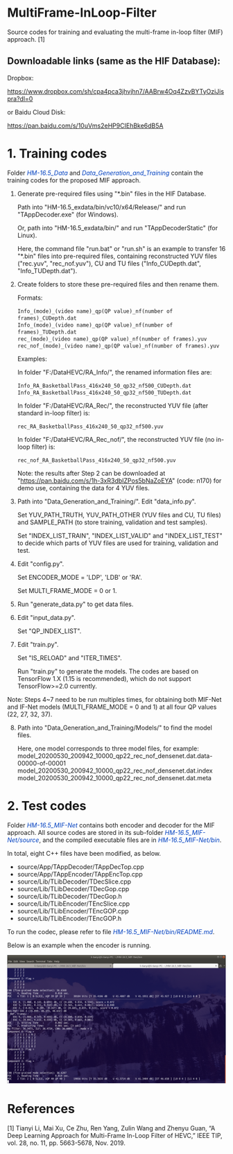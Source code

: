 # MultiFrame-InLoop-Filter
Source codes for training and evaluating the multi-frame in-loop filter (MIF) approach. [1]

## Downloadable links (same as the HIF Database): 

Dropbox:

https://www.dropbox.com/sh/cpa4pca3jhvjhn7/AABrw4Oq4ZzvBYTyOziJispra?dl=0

or Baidu Cloud Disk:

https://pan.baidu.com/s/10uVms2eHP9CIEhBke6dB5A

# 1. Training codes

Folder <font color="#0040c0">*HM-16.5_Data*</font> and <font color="#0040c0">*Data_Generation_and_Training*</font> contain the training codes for the proposed MIF approach.

1. Generate pre-required files using "*.bin" files in the HIF Database.
	
	Path into "HM-16.5_exdata/bin/vc10/x64/Release/" and run "TAppDecoder.exe" (for Windows).
	
	Or, path into "HM-16.5_exdata/bin/" and run "TAppDecoderStatic" (for Linux). 
	
	Here, the command file "run.bat" or "run.sh"  is an example to transfer 16 "*.bin" files into pre-required files, containing reconstructed YUV files ("rec.yuv", "rec_nof.yuv"), CU and TU files ("Info_CUDepth.dat", "Info_TUDepth.dat").

2. Create folders to store these pre-required files and then rename them.

	Formats: 
	
	```
	Info_(mode)_(video name)_qp(QP value)_nf(number of frames)_CUDepth.dat
	Info_(mode)_(video name)_qp(QP value)_nf(number of frames)_TUDepth.dat
	rec_(mode)_(video name)_qp(QP value)_nf(number of frames).yuv
	rec_nof_(mode)_(video name)_qp(QP value)_nf(number of frames).yuv
	```
	
	Examples: 
	
	In folder "F:/DataHEVC/RA_Info/", the renamed information files are: 
	
	```
	Info_RA_BasketballPass_416x240_50_qp32_nf500_CUDepth.dat
	Info_RA_BasketballPass_416x240_50_qp32_nf500_TUDepth.dat
	```
	
	In folder "F:/DataHEVC/RA_Rec/", the reconstructed YUV file (after standard in-loop filter) is: 
	
	```
	rec_RA_BasketballPass_416x240_50_qp32_nf500.yuv
	```
	
	In folder "F:/DataHEVC/RA_Rec_nof/", the reconstructed YUV file (no in-loop filter) is: 
	
	```
	rec_nof_RA_BasketballPass_416x240_50_qp32_nf500.yuv
	```
	
	Note: the results after Step 2 can be downloaded at "https://pan.baidu.com/s/1h-3xR3dbIZPos5bNaZoEYA" (code: n170) for demo use, containing the data for 4 YUV files.

3. Path into "Data_Generation_and_Training/". Edit "data_info.py".

   Set YUV_PATH_TRUTH, YUV_PATH_OTHER (YUV files and CU, TU files) and SAMPLE_PATH (to store training, validation and test samples). 

   Set "INDEX_LIST_TRAIN", "INDEX_LIST_VALID" and "INDEX_LIST_TEST" to decide which parts of YUV files are used for training, validation and test.

4. Edit "config.py".

   Set ENCODER_MODE = 'LDP', 'LDB' or 'RA'.

   Set MULTI_FRAME_MODE = 0 or 1.

5. Run "generate_data.py" to get data files.

6. Edit "input_data.py". 

   Set "QP_INDEX_LIST". 

7. Edit "train.py". 

   Set "IS_RELOAD" and "ITER_TIMES". 

   Run "train.py" to generate the models. The codes are based on TensorFlow 1.X (1.15 is recommended), which do not support TensorFlow>=2.0 currently.

Note: Steps 4~7 need to be run multiples times, for obtaining both MIF-Net and IF-Net models (MULTI_FRAME_MODE = 0 and 1) at all four QP values (22, 27, 32, 37).

8. Path into "Data_Generation_and_Training/Models/" to find the model files. 

   Here, one model corresponds to three model files, for example:
   model_20200530_200942_10000_qp22_rec_nof_densenet.dat.data-00000-of-00001
   model_20200530_200942_10000_qp22_rec_nof_densenet.dat.index
   model_20200530_200942_10000_qp22_rec_nof_densenet.dat.meta

# 2. Test codes

Folder <font color="#0040c0">*HM-16.5_MIF-Net*</font> contains both encoder and decoder for the MIF approach. All source codes are stored in its sub-folder <font color="#0040c0">*HM-16.5_MIF-Net/source*</font>, and the compiled executable files are in <font color="#0040c0">*HM-16.5_MIF-Net/bin*</font>. 

In total, eight C++ files have been modified, as below.

 - source/App/TAppDecoder/TAppDecTop.cpp
 - source/App/TAppEncoder/TAppEncTop.cpp
 - source/Lib/TLibDecoder/TDecSlice.cpp
 - source/Lib/TLibDecoder/TDecGop.cpp
 - source/Lib/TLibDecoder/TDecGop.h
 - source/Lib/TLibEncoder/TEncSlice.cpp
 - source/Lib/TLibEncoder/TEncGOP.cpp
 - source/Lib/TLibEncoder/TEncGOP.h

To run the codec, please refer to file <font color="#0040c0">*HM-16.5_MIF-Net/bin/README.md*</font>.

Below is an example when the encoder is running.

![](example_encoder.png)

# References

[1] Tianyi Li, Mai Xu, Ce Zhu, Ren Yang, Zulin Wang and Zhenyu Guan, “A Deep Learning Approach for Multi-Frame In-Loop Filter of HEVC,” IEEE TIP, vol. 28, no. 11, pp. 5663-5678, Nov. 2019.
